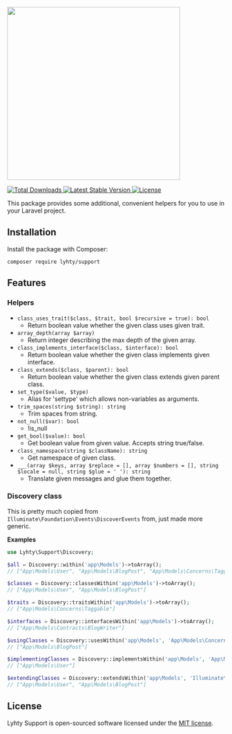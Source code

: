 <p>
  <img src="https://matti.suoraniemi.com/storage/lyhty-support.png" width="400">
</p>

<p>
  <a href="https://packagist.org/packages/lyhty/support">
    <img src="https://img.shields.io/packagist/dt/lyhty/support" alt="Total Downloads">
  </a>
  <a href="https://packagist.org/packages/lyhty/support">
    <img src="https://img.shields.io/packagist/v/lyhty/support" alt="Latest Stable Version">
  </a>
  <a href="https://packagist.org/packages/lyhty/support">
    <img src="https://img.shields.io/packagist/l/lyhty/support" alt="License">
  </a>
</p>

This package provides some additional, convenient helpers for you to use in your Laravel project.

## Installation

Install the package with Composer:

    composer require lyhty/support

## Features

### Helpers

- `class_uses_trait($class, $trait, bool $recursive = true): bool`
  - Return boolean value whether the given class uses given trait.
- `array_depth(array $array)`
  - Return integer describing the max depth of the given array.
- `class_implements_interface($class, $interface): bool`
  - Return boolean value whether the given class implements given interface.
- `class_extends($class, $parent): bool`
  - Return boolean value whether the given class extends given parent class.
- `set_type($value, $type)`
  - Alias for 'settype' which allows non-variables as arguments.
- `trim_spaces(string $string): string`
  - Trim spaces from string.
- `not_null($var): bool`
  - !is_null
- `get_bool($value): bool`
  - Get boolean value from given value. Accepts string true/false.
- `class_namespace(string $className): string`
  - Get namespace of given class.
- `___(array $keys, array $replace = [], array $numbers = [], string $locale = null, string $glue = ' '): string`
  - Translate given messages and glue them together.

### Discovery class

This is pretty much copied from `Illuminate\Foundation\Events\DiscoverEvents` from, just made more
generic.

**Examples**

```php
use Lyhty\Support\Discovery;

$all = Discovery::within('app\Models')->toArray();
// ["App\Models\User", "App\Models\BlogPost", "App\Models\Concerns\Taggable", "App\Models\Contracts\BlogWriter"]

$classes = Discovery::classesWithin('app\Models')->toArray();
// ["App\Models\User", "App\Models\BlogPost"]

$traits = Discovery::traitsWithin('app\Models')->toArray();
// ["App\Models\Concerns\Taggable"]

$interfaces = Discovery::interfacesWithin('app\Models')->toArray();
// ["App\Models\Contracts\BlogWriter"]

$usingClasses = Discovery::usesWithin('app\Models', 'App\Models\Concerns\Taggable')->toArray();
// ["App\Models\BlogPost"]

$implementingClasses = Discovery::implementsWithin('app\Models', 'App\Models\Contracts\BlogWriter')->toArray();
// ["App\Models\User"]

$extendingClasses = Discovery::extendsWithin('app\Models', 'Illuminate\Database\Eloquent\Model')->toArray();
// ["App\Models\User", "App\Models\BlogPost"]
```

## License

Lyhty Support is open-sourced software licensed under the [MIT license](LICENSE.md).
